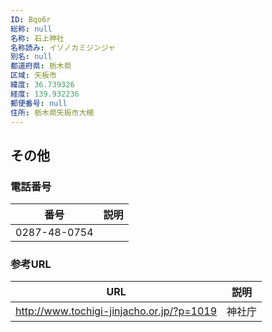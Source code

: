 ```yaml
---
ID: Bqo6r
総称: null
名称: 石上神社
名称読み: イソノカミジンジャ
別名: null
都道府県: 栃木県
区域: 矢板市
緯度: 36.739326
経度: 139.932236
郵便番号: null
住所: 栃木県矢板市大槻
---
```


## その他

### 電話番号

| 番号         | 説明 |
| ------------ | ---- |
| 0287-48-0754 |      |

### 参考URL

| URL                                       | 説明   |
| ----------------------------------------- | ------ |
| http://www.tochigi-jinjacho.or.jp/?p=1019 | 神社庁 |
